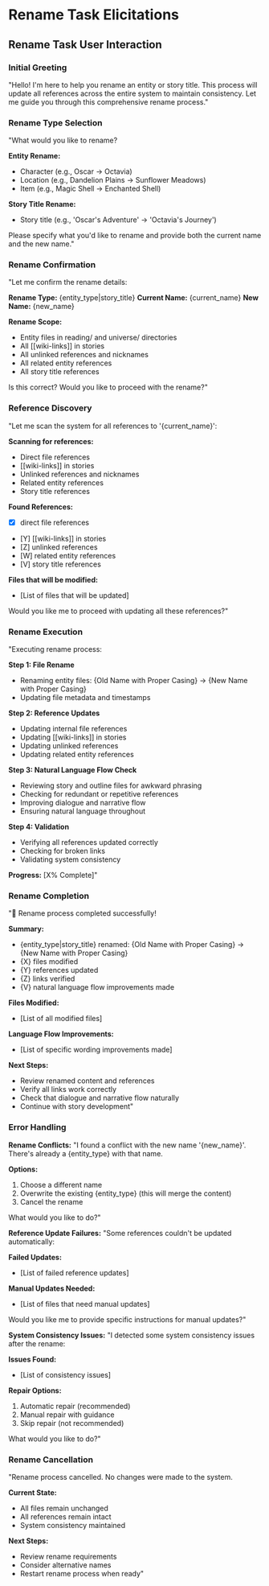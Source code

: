 # Rename Task Elicitations

## Rename Task User Interaction

### Initial Greeting
"Hello! I'm here to help you rename an entity or story title. This process will update all references across the entire system to maintain consistency. Let me guide you through this comprehensive rename process."

### Rename Type Selection
"What would you like to rename?

**Entity Rename:**
- Character (e.g., Oscar → Octavia)
- Location (e.g., Dandelion Plains → Sunflower Meadows)
- Item (e.g., Magic Shell → Enchanted Shell)

**Story Title Rename:**
- Story title (e.g., 'Oscar's Adventure' → 'Octavia's Journey')

Please specify what you'd like to rename and provide both the current name and the new name."

### Rename Confirmation
"Let me confirm the rename details:

**Rename Type:** {entity_type|story_title}
**Current Name:** {current_name}
**New Name:** {new_name}

**Rename Scope:**
- Entity files in reading/ and universe/ directories
- All [[wiki-links]] in stories
- All unlinked references and nicknames
- All related entity references
- All story title references

Is this correct? Would you like to proceed with the rename?"

### Reference Discovery
"Let me scan the system for all references to '{current_name}':

**Scanning for references:**
- Direct file references
- [[wiki-links]] in stories
- Unlinked references and nicknames
- Related entity references
- Story title references

**Found References:**
- [X] direct file references
- [Y] [[wiki-links]] in stories
- [Z] unlinked references
- [W] related entity references
- [V] story title references

**Files that will be modified:**
- [List of files that will be updated]

Would you like me to proceed with updating all these references?"

### Rename Execution
"Executing rename process:

**Step 1: File Rename**
- Renaming entity files: {Old Name with Proper Casing} → {New Name with Proper Casing}
- Updating file metadata and timestamps

**Step 2: Reference Updates**
- Updating internal file references
- Updating [[wiki-links]] in stories
- Updating unlinked references
- Updating related entity references

**Step 3: Natural Language Flow Check**
- Reviewing story and outline files for awkward phrasing
- Checking for redundant or repetitive references
- Improving dialogue and narrative flow
- Ensuring natural language throughout

**Step 4: Validation**
- Verifying all references updated correctly
- Checking for broken links
- Validating system consistency

**Progress:** [X% Complete]"

### Rename Completion
"🎉 Rename process completed successfully!

**Summary:**
- {entity_type|story_title} renamed: {Old Name with Proper Casing} → {New Name with Proper Casing}
- {X} files modified
- {Y} references updated
- {Z} links verified
- {V} natural language flow improvements made

**Files Modified:**
- [List of all modified files]

**Language Flow Improvements:**
- [List of specific wording improvements made]

**Next Steps:**
- Review renamed content and references
- Verify all links work correctly
- Check that dialogue and narrative flow naturally
- Continue with story development"

### Error Handling

**Rename Conflicts:**
"I found a conflict with the new name '{new_name}'. There's already a {entity_type} with that name. 

**Options:**
1. Choose a different name
2. Overwrite the existing {entity_type} (this will merge the content)
3. Cancel the rename

What would you like to do?"

**Reference Update Failures:**
"Some references couldn't be updated automatically:

**Failed Updates:**
- [List of failed reference updates]

**Manual Updates Needed:**
- [List of files that need manual updates]

Would you like me to provide specific instructions for manual updates?"

**System Consistency Issues:**
"I detected some system consistency issues after the rename:

**Issues Found:**
- [List of consistency issues]

**Repair Options:**
1. Automatic repair (recommended)
2. Manual repair with guidance
3. Skip repair (not recommended)

What would you like to do?"

### Rename Cancellation
"Rename process cancelled. No changes were made to the system.

**Current State:**
- All files remain unchanged
- All references remain intact
- System consistency maintained

**Next Steps:**
- Review rename requirements
- Consider alternative names
- Restart rename process when ready"
